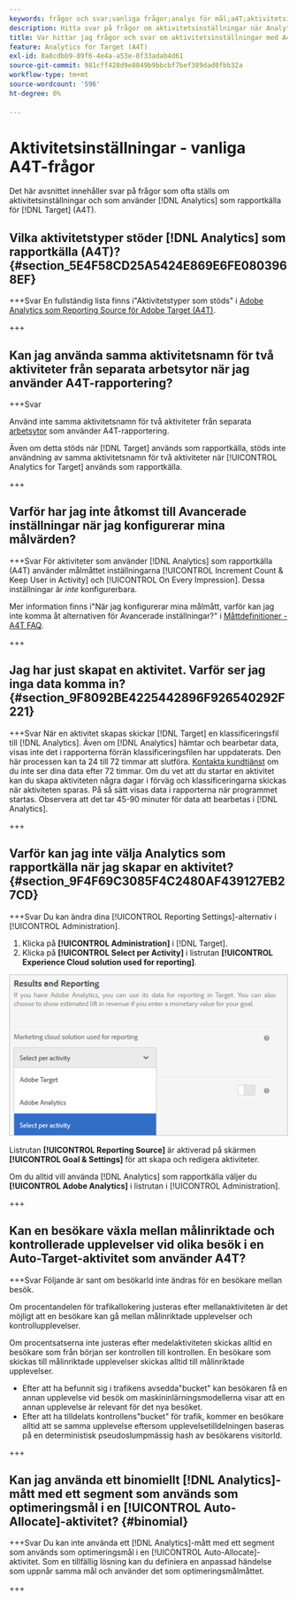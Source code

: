 ```yaml
---
keywords: frågor och svar;vanliga frågor;analys för mål;a4T;aktivitetsinställning
description: Hitta svar på frågor om aktivitetsinställningar när Analytics för  [!DNL Target] (A4T) används. Med A4T kan du använda Analytics-rapportering för  [!DNL Target] aktiviteter.
title: Var hittar jag frågor och svar om aktivitetsinställningar med A4T?
feature: Analytics for Target (A4T)
exl-id: 8a8cdbb9-89f6-4e4a-a53e-8f33adab4d61
source-git-commit: 981cff428d9e8849b9bbcbf7bef389dad0fbb32a
workflow-type: tm+mt
source-wordcount: '596'
ht-degree: 0%

---
```


# Aktivitetsinställningar - vanliga A4T-frågor

Det här avsnittet innehåller svar på frågor som ofta ställs om aktivitetsinställningar och som använder [!DNL Analytics] som rapportkälla för [!DNL Target] (A4T).

## Vilka aktivitetstyper stöder [!DNL Analytics] som rapportkälla (A4T)? {#section_5E4F58CD25A5424E869E6FE0803968EF}

+++Svar
En fullständig lista finns i&quot;Aktivitetstyper som stöds&quot; i [Adobe Analytics som Reporting Source för Adobe Target (A4T)](/help/main/c-integrating-target-with-mac/a4t/a4t.md#concept_7540C8C04259434AB6EE33B09F47A1DE).

+++

## Kan jag använda samma aktivitetsnamn för två aktiviteter från separata arbetsytor när jag använder A4T-rapportering?

+++Svar

Använd inte samma aktivitetsnamn för två aktiviteter från separata [arbetsytor](/help/main/administrating-target/c-user-management/property-channel/property-channel.md) som använder A4T-rapportering.

Även om detta stöds när [!DNL Target] används som rapportkälla, stöds inte användning av samma aktivitetsnamn för två aktiviteter när [!UICONTROL Analytics for Target] används som rapportkälla.

+++

## Varför har jag inte åtkomst till Avancerade inställningar när jag konfigurerar mina målvärden?

+++Svar
För aktiviteter som använder [!DNL Analytics] som rapportkälla (A4T) använder målmåttet inställningarna [!UICONTROL Increment Count & Keep User in Activity] och [!UICONTROL On Every Impression]. Dessa inställningar är *inte* konfigurerbara.

Mer information finns i&quot;När jag konfigurerar mina målmått, varför kan jag inte komma åt alternativen för Avancerade inställningar?&quot; i [Måttdefinitioner - A4T FAQ](/help/main/c-integrating-target-with-mac/a4t/r-a4t-faq/a4t-faq-metric-definition.md).

+++

## Jag har just skapat en aktivitet. Varför ser jag inga data komma in? {#section_9F8092BE4225442896F926540292F221}


+++Svar
När en aktivitet skapas skickar [!DNL Target] en klassificeringsfil till [!DNL Analytics]. Även om [!DNL Analytics] hämtar och bearbetar data, visas inte det i rapporterna förrän klassificeringsfilen har uppdaterats. Den här processen kan ta 24 till 72 timmar att slutföra. [Kontakta kundtjänst](/help/main/cmp-resources-and-contact-information.md#reference_ACA3391A00EF467B87930A450050077C) om du inte ser dina data efter 72 timmar. Om du vet att du startar en aktivitet kan du skapa aktiviteten några dagar i förväg och klassificeringarna skickas när aktiviteten sparas. På så sätt visas data i rapporterna när programmet startas. Observera att det tar 45-90 minuter för data att bearbetas i [!DNL Analytics].

+++

## Varför kan jag inte välja Analytics som rapportkälla när jag skapar en aktivitet? {#section_9F4F69C3085F4C2480AF439127EB27CD}

+++Svar
Du kan ändra dina [!UICONTROL Reporting Settings]-alternativ i [!UICONTROL Administration].

1. Klicka på **[!UICONTROL Administration]** i [!DNL Target].
1. Klicka på **[!UICONTROL Select per Activity]** i listrutan **[!UICONTROL Experience Cloud solution used for reporting]**.

![bild per aktivitet](assets/select-per-activity.png)

Listrutan **[!UICONTROL Reporting Source]** är aktiverad på skärmen **[!UICONTROL Goal & Settings]** för att skapa och redigera aktiviteter.

Om du alltid vill använda [!DNL Analytics] som rapportkälla väljer du **[!UICONTROL Adobe Analytics]** i listrutan i [!UICONTROL Administration].

+++

## Kan en besökare växla mellan målinriktade och kontrollerade upplevelser vid olika besök i en Auto-Target-aktivitet som använder A4T?

+++Svar
Följande är sant om besökarId inte ändras för en besökare mellan besök.

Om procentandelen för trafikallokering justeras efter mellanaktiviteten är det möjligt att en besökare kan gå mellan målinriktade upplevelser och kontrollupplevelser.

Om procentsatserna inte justeras efter medelaktiviteten skickas alltid en besökare som från början ser kontrollen till kontrollen. En besökare som skickas till målinriktade upplevelser skickas alltid till målinriktade upplevelser.

* Efter att ha befunnit sig i trafikens avsedda&quot;bucket&quot; kan besökaren få en annan upplevelse vid besök om maskininlärningsmodellerna visar att en annan upplevelse är relevant för det nya besöket.
* Efter att ha tilldelats kontrollens&quot;bucket&quot; för trafik, kommer en besökare alltid att se samma upplevelse eftersom upplevelsetilldelningen baseras på en deterministisk pseudoslumpmässig hash av besökarens visitorId.

+++

## Kan jag använda ett binomiellt [!DNL Analytics]-mått med ett segment som används som optimeringsmål i en [!UICONTROL Auto-Allocate]-aktivitet? {#binomial}

+++Svar
Du kan inte använda ett [!DNL Analytics]-mått med ett segment som används som optimeringsmål i en [!UICONTROL Auto-Allocate]-aktivitet. Som en tillfällig lösning kan du definiera en anpassad händelse som uppnår samma mål och använder det som optimeringsmålmåttet.

+++